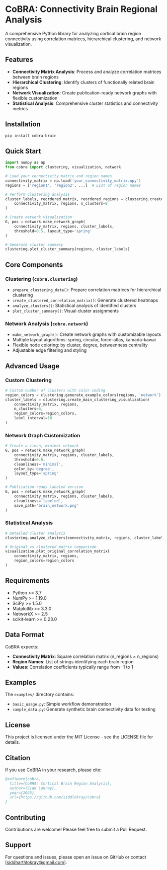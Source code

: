 # CoBRA: Connectivity Brain Regional Analysis

A comprehensive Python library for analyzing cortical brain region connectivity using correlation matrices, hierarchical clustering, and network visualization.

## Features

- **Connectivity Matrix Analysis**: Process and analyze correlation matrices between brain regions
- **Hierarchical Clustering**: Identify clusters of functionally related brain regions
- **Network Visualization**: Create publication-ready network graphs with flexible customization
- **Statistical Analysis**: Comprehensive cluster statistics and connectivity metrics

## Installation

```bash
pip install cobra-brain
```

## Quick Start

```python
import numpy as np
from cobra import clustering, visualization, network

# Load your connectivity matrix and region names
connectivity_matrix = np.load('your_connectivity_matrix.npy')
regions = ['region1', 'region2', ...]  # List of region names

# Perform clustering analysis
cluster_labels, reordered_matrix, reordered_regions = clustering.create_main_clustering_visualization(
    connectivity_matrix, regions, n_clusters=8
)

# Create network visualization
G, pos = network.make_network_graph(
    connectivity_matrix, regions, cluster_labels,
    threshold=0.5, layout_type='spring'
)

# Generate cluster summary
clustering.plot_cluster_summary(regions, cluster_labels)
```

## Core Components

### Clustering (`cobra.clustering`)
- `prepare_clustering_data()`: Prepare correlation matrices for hierarchical clustering
- `create_clustered_correlation_matrix()`: Generate clustered heatmaps
- `analyze_clusters()`: Statistical analysis of identified clusters
- `plot_cluster_summary()`: Visual cluster assignments

### Network Analysis (`cobra.network`)
- `make_network_graph()`: Create network graphs with customizable layouts
- Multiple layout algorithms: spring, circular, force-atlas, kamada-kawai
- Flexible node coloring: by cluster, degree, betweenness centrality
- Adjustable edge filtering and styling

## Advanced Usage

### Custom Clustering
```python
# Custom number of clusters with color coding
region_colors = clustering.generate_example_colors(regions, 'network')
cluster_labels = clustering.create_main_clustering_visualization(
    connectivity_matrix, regions, 
    n_clusters=6, 
    region_colors=region_colors,
    label_interval=10
)
```

### Network Graph Customization
```python
# Create a clean, minimal network
G, pos = network.make_network_graph(
    connectivity_matrix, regions, cluster_labels,
    threshold=0.6,
    cleanliness='minimal',
    color_by='degree',
    layout_type='spring'
)

# Publication-ready labeled version
G, pos = network.make_network_graph(
    connectivity_matrix, regions, cluster_labels,
    cleanliness='labeled',
    save_path='brain_network.png'
)
```

### Statistical Analysis
```python
# Detailed cluster analysis
clustering.analyze_clusters(connectivity_matrix, regions, cluster_labels)

# Original vs clustered matrix comparison
visualization.plot_original_correlation_matrix(
    connectivity_matrix, regions, 
    region_colors=region_colors
)
```

## Requirements

- Python >= 3.7
- NumPy >= 1.19.0
- SciPy >= 1.5.0
- Matplotlib >= 3.3.0
- NetworkX >= 2.5
- scikit-learn >= 0.23.0

## Data Format

CoBRA expects:
- **Connectivity Matrix**: Square correlation matrix (n_regions × n_regions)
- **Region Names**: List of strings identifying each brain region
- **Values**: Correlation coefficients typically range from -1 to 1

## Examples

The `examples/` directory contains:
- `basic_usage.py`: Simple workflow demonstration
- `sample_data.py`: Generate synthetic brain connectivity data for testing

## License

This project is licensed under the MIT License - see the LICENSE file for details.

## Citation

If you use CoBRA in your research, please cite:

```bibtex
@software{cobra,
  title={CoBRA: Cortical Brain Region Analysis},
  author={Sidd Lokray},
  year={2025},
  url={https://github.com/siddlokray/cobra}
}
```

## Contributing

Contributions are welcome! Please feel free to submit a Pull Request.

## Support

For questions and issues, please open an issue on GitHub or contact [siddharthlokray@gmail.com].
